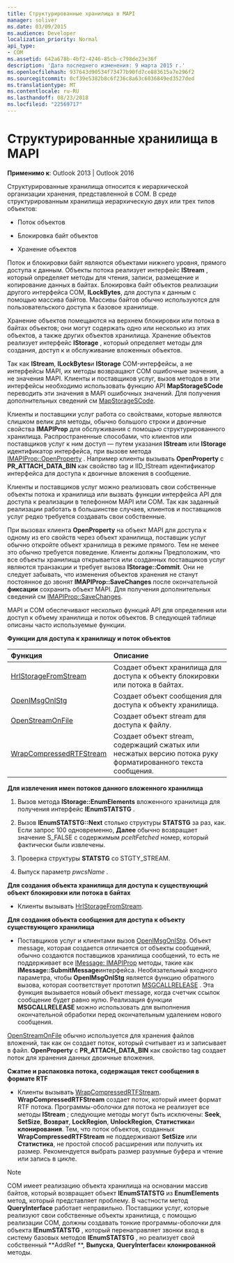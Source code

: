 ```yaml
---
title: Структурированные хранилища в MAPI
manager: soliver
ms.date: 03/09/2015
ms.audience: Developer
localization_priority: Normal
api_type:
- COM
ms.assetid: 642a678b-4bf2-4246-85cb-c798de23e36f
description: 'Дата последнего изменения: 9 марта 2015 г.'
ms.openlocfilehash: 937643d90534f73477b90fd7ce883615a7e296f2
ms.sourcegitcommit: 0cf39e5382b8c6f236c8a63c6036849ed3527ded
ms.translationtype: MT
ms.contentlocale: ru-RU
ms.lasthandoff: 08/23/2018
ms.locfileid: "22569717"
---
```

# <a name="structured-storage-in-mapi"></a>Структурированные хранилища в MAPI

  
  
**Применимо к**: Outlook 2013 | Outlook 2016 
  
Структурированные хранилища относится к иерархической организации хранения, представленной в COM. В среде структурированным хранилища иерархическую двух или трех типов объектов: 
  
- Поток объектов
    
- Блокировка байт объектов
    
- Хранение объектов
    
Поток и блокировки байт являются объектами нижнего уровня, прямого доступа к данным. Объекты потока реализует интерфейс **IStream** , который определяет методы для чтения, записи, размещение и копирование данных в байтах. Блокировка байт объектов реализации другого интерфейса COM, **ILockBytes**, для доступа к данным с помощью массива байтов. Массивы байтов обычно используются для пользовательского доступа к базовое хранилище.
  
Хранение объектов помещаются на верхнем блокировки или потока в байтах объектов; они могут содержать одно или несколько из этих объектов, а также других объектов хранилища. Хранение объектов реализует интерфейс **IStorage** , который определяет методы для создания, доступ к и обслуживание вложенных объектов. 
  
Так как **IStream**, **ILockBytes**и **IStorage** COM-интерфейсы, а не интерфейсы MAPI, их методы возвращают COM ошибочные значения, а не значения MAPI. Клиенты и поставщиков услуг, вызов методов в эти интерфейсы необходимо использовать функцию API **MapStorageSCode** переводить эти значения в MAPI ошибочных значений. Для получения дополнительных сведений см [MapStorageSCode](mapstoragescode.md).
  
Клиенты и поставщики услуг работа со свойствами, которые являются слишком велик для методы, обычно большого строки и двоичные свойства **IMAPIProp** для обслуживания с помощью структурированного хранилища. Распространенные способами, что клиентов или поставщиков услуг к ним доступ — путем указания **IStream** или **IStorage** идентификатор интерфейса, при вызове метода [IMAPIProp::OpenProperty](imapiprop-openproperty.md) . Например клиенты вызывать **OpenProperty** с **PR_ATTACH_DATA_BIN** как свойство tag и IID_IStream идентификатор интерфейса для доступа к двоичные вложения в сообщение. 
  
Клиенты и поставщиков услуг можно реализовать свои собственные объекты потока и хранилища или вызвать функции интерфейса API для доступа к реализации в телефонном MAPI или COM. Так как заданный реализации работать в большинстве случаев, клиентов и поставщиков услуг редко требуется создавать свои собственные. 
  
При вызовах клиента **OpenProperty** на объект MAPI для доступа к одному из его свойств через объект хранилища, поставщик услуг обычно откройте объект хранилища в режиме прямого. Тем не менее это обычно требуется поведение. Клиенты должны Предположим, что все объекты хранилища открывается или созданных поставщиков услуг являются транзакции и требует вызова **IStorage::Commit**. Они не следует забывать, что изменения объектов хранения не станут постоянное до звонят **IMAPIProp::SaveChanges** после окончательной **фиксации** сохранить объект MAPI. Для получения дополнительных сведений см [IMAPIProp::SaveChanges](imapiprop-savechanges.md).
  
MAPI и COM обеспечивают несколько функций API для определения или доступ к объему хранилища и поток объектов. В следующей таблице описаны часто используемые функции.
  
**Функции для доступа к хранилищу и поток объектов**

|**Функция**|**Описание**|
|:-----|:-----|
|[HrIStorageFromStream](hristoragefromstream.md) <br/> |Создает объект хранилища для доступа к объекту блокировки или потока в байтах.  <br/> |
|[OpenIMsgOnIStg](openimsgonistg.md) <br/> |Создает объект сообщения для доступа к объекту хранилища.  <br/> |
|[OpenStreamOnFile](openstreamonfile.md) <br/> |Создает объект stream для доступа к файлу.  <br/> |
|[WrapCompressedRTFStream](wrapcompressedrtfstream.md) <br/> |Создает объект stream, содержащий сжатых или несжатых версию потока руку форматированного текста сообщения.  <br/> |
   
 **Для извлечения имен потоков данного вложенного хранилища**
  
1. Вызов метода **IStorage::EnumElements** вложенного хранилища для получения интерфейс **IEnumSTATSTG** . 
    
2. Вызов **IEnumSTATSTG::Next** столько структуры **STATSTG** за раз, как. Если запрос 100 одновременно, **Далее** обычно возвращает значение S_FALSE с содержимым _pceltFetched_ номер, который фактически были извлечены. 
    
3. Проверка структуры **STATSTG** со STGTY_STREAM. 
    
4. Выпуск параметр _pwcsName_ . 
    
 **Для создания объекта хранилища для доступа к существующий объект блокировки или потока в байтах**
  
- Клиенты вызывать [HrIStorageFromStream](hristoragefromstream.md). 
    
 **Для создания объекта сообщения для доступа к объекту существующего хранилища**
  
- Поставщиков услуг и клиентами вызов [OpenIMsgOnIStg](openimsgonistg.md). Объект message, которая создается отличается от объекты сообщений, обычно создаются поставщиков хранилища сообщений, то есть не поддерживает все [IMessage: IMAPIProp](imessageimapiprop.md) методы, такие как **IMessage::SubmitMessage**интерфейса. Необязательный входного параметра, чтобы **OpenIMsgOnIStg** является функцию обратного вызова, которая соответствует прототип [MSGCALLRELEASE](msgcallrelease.md) . Эта функция вызывается новый объект message, когда счетчик ссылок сообщение будет равно нулю. Реализация функции **MSGCALLRELEASE** можно использовать для выполнения окончательной обработки перед окончательным удалением нового сообщения. 
    
[OpenStreamOnFile](openstreamonfile.md) обычно используется для хранения файлов вложений, так как он создает поток, который считывает из и записывает в файл. **OpenProperty** с **PR_ATTACH_DATA_BIN** как свойство tag создает поток для хранения данных двоичные вложения. 
  
 **Сжатие и распаковка потока, содержащая текст сообщения в формате RTF**
  
- Клиенты вызывать [WrapCompressedRTFStream](wrapcompressedrtfstream.md). **WrapCompressedRTFStream** создает поток, который имеет формат RTF потока. Программы-оболочки для потока не реализует все методы **IStream** ; следующие методы могут быть исключены: **Seek**, **SetSize**, **Возврат**, **LockRegion**, **UnlockRegion**, **Статистика**и **клонирования**. Тем, что поток объектов, созданных **WrapCompressedRTFStream** не поддерживают **SetSize** или **Статистика**, не простой способ расширения или получить их размер. Рекомендуется выбрать размер разумные буфера и чтение или запись в цикле.
    
> [!NOTE]
> COM имеет реализацию объекта хранилища на основании массив байтов, который возвращает объект **IEnumSTATSTG** из **EnumElements** метод, который представляет проблему. В частности метод **QueryInterface** работает неправильно. Поставщики услуг, которые реализуют свои собственные объекты хранилища, с помощью реализации COM, должны создавать тонкие программы-оболочки для объекта **IEnumSTATSTG** , который перенаправляет звонки вход в систему базовых методов **IEnumSTATSTG** , но реализует свой собственный **AddRef **, **Выпуска**, **QueryInterface**и **клонированной** методы. 
  

